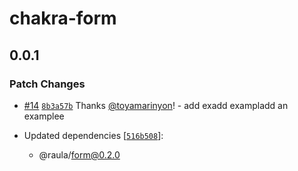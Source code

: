 # chakra-form

## 0.0.1

### Patch Changes

- [#14](https://github.com/toyamarinyon/raula/pull/14) [`8b3a57b`](https://github.com/toyamarinyon/raula/commit/8b3a57bc48406b89858825d5150123c90c316a0d) Thanks [@toyamarinyon](https://github.com/toyamarinyon)! - add exadd exampladd an examplee

- Updated dependencies [[`516b508`](https://github.com/toyamarinyon/raula/commit/516b508103ccd34a05d379fdd8279892d40a0d67)]:
  - @raula/form@0.2.0

